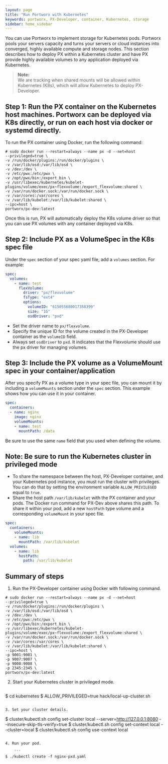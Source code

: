 ```yaml
---
layout: page
title: "Run Portworx with Kubernetes"
keywords: portworx, PX-Developer, container, Kubernetes, storage
sidebar: home_sidebar
---
```

You can use Portworx to implement storage for Kubernetes pods. Portworx pools your servers capacity and turns your servers or cloud instances into converged, highly available compute and storage nodes. This section describes how to deploy PX within a Kubernetes cluster and have PX provide highly available volumes to any application deployed via Kubernetes.

>**Note:**<br/>We are tracking when shared mounts will be allowed within Kubernetes (K8s), which will allow Kubernetes to deploy PX-Developer.

## Step 1: Run the PX container on the Kubernetes host machines.  Portworx can be deployed via K8s directly, or run on each host via docker or systemd directly.

To run the PX container using Docker, run the following command:

```
# sudo docker run --restart=always --name px -d --net=host
--privileged=true \
-v /run/docker/plugins:/run/docker/plugins \
-v /var/lib/osd:/var/lib/osd \
-v /dev:/dev \
-v /etc/pwx:/etc/pwx \
-v /opt/pwx/bin:/export_bin \
-v /usr/libexec/kubernetes/kubelet-plugins/volume/exec/px~flexvolume:/export_flexvolume:shared \
-v /var/run/docker.sock:/var/run/docker.sock \
-v /var/cores:/var/cores \
-v /var/lib/kubelet:/var/lib/kubelet:shared \
--ipc=host \
portworx/px-dev:latest
```

Once this is run, PX will automatically deploy the K8s volume driver so that you can use PX volumes with any container deployed via K8s.

## Step 2: Include PX as a VolumeSpec in the K8s spec file

Under the `spec` section of your spec yaml file, add a `volumes` section.  For example:

``` yaml
spec:
  volumes:
    - name: test
      flexVolume:
        driver: "px/flexvolume"
        fsType: "ext4"
        options:
          volumeID: "615055680017358399"
          size: "1G"
          osdDriver: "pxd"
```

* Set the driver name to `px/flexvolume`.
* Specify the unique ID for the volume created in the PX-Developer container as the `volumeID` field.
* Always set `osdDriver` to `pxd`. It indicates that the Flexvolume should use the px driver for managing volumes.

## Step 3: Include the PX volume as a VolumeMount spec in your container/application

After you specify PX as a volume type in your spec file, you can mount it by including a `volumeMounts` section under the `spec` section. This example shows how you can use it in your container.

``` yaml
spec:
  containers:
  - name: nginx
    image: nginx
    volumeMounts:
    - name: test
      mountPath: /data
```

Be sure to use the same `name` field that you used when defining the volume.

## Note: Be sure to run the Kubernetes cluster in privileged mode

* To share the namespace between the host, PX-Developer container,
  and your Kubernetes pod instance, you must run the cluster with
  privileges. You can do that by setting the environment variable
  `ALLOW_PRIVILEGED` equal to `true`.
* Share the host path `/var/lib/kubelet` with the PX container and
  your pods. The Docker run command for PX-Dev above shares this
  path. To share it within your pod, add a new `hostPath` type
  volume and a corresponding `volumeMount` in your spec file.

```yaml
spec:
  containers:
    volumeMounts:
    - name: lib
      mountPath: /var/lib/kubelet
  volumes:
    - name: lib
      hostPath:
        path: /var/lib/kubelet

```

## Summary of steps

1. Run the PX-Developer container using Docker with following command.

```
# sudo docker run --restart=always --name px -d --net=host
--privileged=true \
-v /run/docker/plugins:/run/docker/plugins \
-v /var/lib/osd:/var/lib/osd \
-v /dev:/dev \
-v /etc/pwx:/etc/pwx \
-v /opt/pwx/bin:/export_bin \
-v /usr/libexec/kubernetes/kubelet-plugins/volume/exec/px~flexvolume:/export_flexvolume:shared \
-v /var/run/docker.sock:/var/run/docker.sock \
-v /var/cores:/var/cores \
-v /var/lib/kubelet:/var/lib/kubelet:shared \
--ipc=host \
-p 9001:9001 \
-p 9007:9007 \
-p 9008:9008 \
-p 2345:2345 \
portworx/px-dev:latest
```

2. Start your Kubernetes cluster in privileged mode.

    ```
$ cd kubernetes
$ ALLOW_PRIVILEGED=true hack/local-up-cluster.sh
```

3. Set your cluster details.

   ```
$ cluster/kubectl.sh config set-cluster local --server=http://127.0.0.1:8080 --insecure-skip-tls-verify=true
$ cluster/kubectl.sh config set-context local --cluster=local
$ cluster/kubectl.sh config use-context local
```

4. Run your pod.

    ```
$ ./kubectl create -f nginx-pxd.yaml
```
